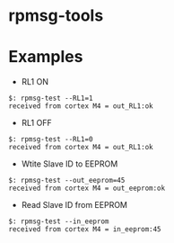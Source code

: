 rpmsg-tools
===========

# Examples

* RL1 ON

```console
$: rpmsg-test --RL1=1
received from cortex M4 = out_RL1:ok
```

* RL1 OFF

```console
$: rpmsg-test --RL1=0
received from cortex M4 = out_RL1:ok
```

* Wtite Slave ID to EEPROM

```console
$: rpmsg-test --out_eeprom=45
received from cortex M4 = out_eeprom:ok
```

* Read Slave ID from EEPROM

```console
$: rpmsg-test --in_eeprom
received from cortex M4 = in_eeprom:45
```
